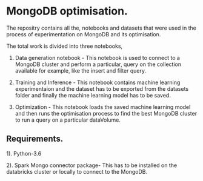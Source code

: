 # MongoDB optimisation.

The repositry contains all the, notebooks and datasets that were used in the process of experimentation on MongoDB and its optimisation.

The total work is divided into three notebooks,

1. Data generation notebook - This notebook is used to connect to a MongoDB cluster and perform a particular, query on the collection available
for example, like the insert and filter query.

2. Training and Inference - This notebook contains machine learning experimentaion and the dataset has to be exported from the datasets folder and finally the machine learning model has to be saved.

3. Optimization - This notebook loads the saved machine learning model and then runs the optimisation process to find the best MongoDB cluster to run a query on a particular dataVolume.


## Requirements.

1). Python-3.6

2). Spark Mongo connector package- This has to be installed on the databricks cluster or locally to connect to the MongoDB.